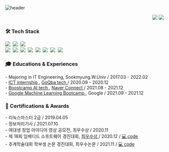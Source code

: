 ![header](https://capsule-render.vercel.app/api?type=soft&color=auto&height=150&section=header&text=SeowonKim&fontSize=70&animation=twinkling)

<p align="right">
  <a href="mailto:kimseowon98@gmail.com"><img src="https://img.shields.io/badge/Gmail-d14836?style=flat-square&logo=Gmail&logoColor=white&link=kimseowon98@gmail.com"/></a>
<a href="https://hits.seeyoufarm.com"><img src="https://hits.seeyoufarm.com/api/count/incr/badge.svg?url=https%3A%2F%2Fgithub.com%2Fswkim-sm&count_bg=%2379C83D&title_bg=%23555555&icon=&icon_color=%23E7E7E7&title=hits&edge_flat=false"/></a> 
</p>

<!-- <p align="center">
<a href="mailto:kimseowon98@gmail.com"><img src="https://img.shields.io/badge/Gmail-d14836?style=flat-square&logo=Gmail&logoColor=white&link=kimseowon98@gmail.com"/></a>
</p> -->

<h3> 🛠 Tech Stack </h3>
<p>
  <img src="https://img.shields.io/badge/Python-3766AB?style=for-the-badge&logo=Python&logoColor=white"/></a>&nbsp 
  <img src="https://img.shields.io/badge/GitHub-181717?style=for-the-badge&logo=GitHub&amp;logoColor=white"/></a>&nbsp 
  <img src="https://img.shields.io/badge/PyTorch-EE4C2C?style=for-the-badge&logo=PyTorch&amp;logoColor=white"/></a>&nbsp <br/>
  <img src="https://img.shields.io/badge/C++-00599C?style=flat-square&amp;logo=C%2B%2B&amp;logoColor=white"/></a>&nbsp 
  <img src="https://img.shields.io/badge/Javascript-ffb13b?style=flat-square&amp;logo=javascript&amp;logoColor=white"/></a>&nbsp 
  <img src="https://img.shields.io/badge/HTML-E34F26?style=flat-square&amp;logo=HTML5&amp;logoColor=white"/></a>&nbsp 
  <img src="https://img.shields.io/badge/FastAPI-009688?style=flat-square&logo=FastAPI&amp;logoColor=white"/></a>&nbsp 
  <img src="https://img.shields.io/badge/MySQL-4479A1?style=flat-square&logo=MySQL&amp;logoColor=white"/></a>&nbsp
  <img src="https://img.shields.io/badge/Git-F05032?style=flat-square&logo=Git&amp;logoColor=white"/></a>&nbsp 
  <img src="https://img.shields.io/badge/OpenCV-5C3EE8?style=flat-square&logo=OpenCV&amp;logoColor=white"/></a>&nbsp 
  <img src="https://img.shields.io/badge/TensorFlow-FF6F00?style=flat-square&logo=TensorFlow&amp;logoColor=white"/></a>&nbsp 
</p>

<h3> 🎓 Educations & Experiences </h3>
- Majoring in IT Engineering, Sookmyung.W.Univ / 2017.03 - 2022.02 <br/>
- <a href="https://www.ictintern.or.kr/main.do"> ICT internship </a>, <a href="https://www.goqba.com/?lang=ko"> GoQba tech </a> / 2020.09 - 2020.12 <br/>
- <a href="https://boostcamp.connect.or.kr/"> Boostcamp AI tech </a>, <a href="https://www.connect.or.kr/"> Naver Connect </a> / 2021.08 - 2021.12 <br/>
- <a href="https://developers-kr.googleblog.com/2021/07/mlbootcamp21.html"> Google Machine Learning Bootcamp </a>, Google / 2021.09 - 2021.12 <br/>

<h3> 📝 Certifications & Awards </h3>
- 리눅스마스터 2급 / 2019.04.05<br/>
- 정보처리기사 / 2021.07.10<br/>
- 여대생 창업 아이디어 영상 공모전, 최우수상 / 2020.11 <br/>
- 제 18회 임베디드 소프트웨어 경진대회, <a href="https://eswcontest.or.kr/bbs/board.php?tbl=award&mode=VIEW&num=382&chr=&category=2020%EB%85%84&findType=&findWord=&sort1=&sort2=&page=1"> 최우수상 </a> / 2020.12 / <a href="https://github.com/swkim-sm/2020ESWContest_SmartThings_5027"> 💻 code</a> <br/>
- 추계학술대회 학부생 논문 경진대회, 최우수논문 / 2021.11 / <a href="https://github.com/swkim-sm/pose-estimation-similarity"> 💻 code</a> <br/>
